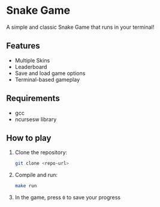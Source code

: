 # Snake Game
A simple and classic Snake Game that runs in your terminal!

## Features
- Multiple Skins
- Leaderboard
- Save and load game options
- Terminal-based gameplay

## Requirements
- gcc
- ncursesw library

## How to play
1. Clone the repository:
   ```bash
   git clone <repo-url>
   ```
2. Compile and run:
    ```bash
    make run
    ```
3. In the game, press `0` to save your progress